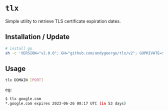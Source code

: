 # `tlx`

Simple utility to retrieve TLS certificate expiration dates.

## Installation / Update

```sh
# install go
sh -c 'VERSION="v2.0.0"; GH="github.com/andygeorge/tlx/v2"; GOPRIVATE=$GH go install -v $GH@$VERSION'
```

## Usage

```sh
tlx DOMAIN [PORT]
```

eg:

```sh
$ tlx google.com
*.google.com expires 2023-06-26 08:17 UTC (in 53 days)
```
